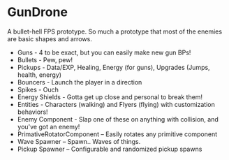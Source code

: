 # GunDrone
A bullet-hell FPS prototype. So much a prototype that most of the enemies are basic shapes and arrows.


* Guns - 4 to be exact, but you can easily make new gun BPs!
* Bullets - Pew, pew! 
* Pickups - Data/EXP, Healing, Energy (for guns), Upgrades (Jumps, health, energy)
* Bouncers - Launch the player in a direction
* Spikes - Ouch
* Energy Shields - Gotta get up close and personal to break them!
* Entities - Characters (walking) and Flyers (flying) with customization behaviors!
* Enemy Component - Slap one of these on anything with collision, and you've got an enemy!
* PrimativeRotatorComponent – Easily rotates any primitive component
* Wave Spawner – Spawn.. Waves of things.
* Pickup Spawner – Configurable and randomized pickup spawns

